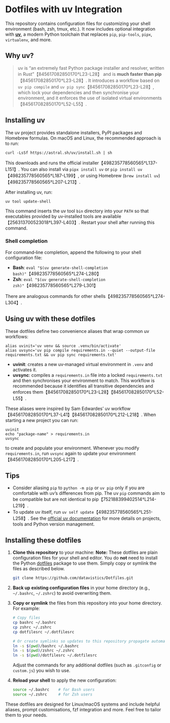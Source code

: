 # Dotfiles with uv Integration

This repository contains configuration files for customizing your shell environment (bash, zsh, tmux, etc.).  It now includes optional integration with **[uv](https://github.com/astral-sh/uv)**, a modern Python toolchain that replaces `pip`, `pip‑tools`, `pipx`, `virtualenv`, and more.

## Why uv?

> uv is “an extremely fast Python package installer and resolver, written in Rust”【845617082850170†L23-L28】 and is **much faster than pip**【845617082850170†L23-L28】.  It introduces a workflow based on `uv pip compile` and `uv pip sync`【845617082850170†L23-L28】, which lock your dependencies and then synchronise your environment, and it enforces the use of isolated virtual environments【845617082850170†L52-L55】.

## Installing uv

The uv project provides standalone installers, PyPI packages and Homebrew formulas.  On macOS and Linux, the recommended approach is to run:

```
curl -LsSf https://astral.sh/uv/install.sh | sh
```

This downloads and runs the official installer【498235778560565†L137-L151】.  You can also install via `pipx install uv` or `pip install uv`【498235778560565†L187-L199】, or using Homebrew (`brew install uv`)【498235778560565†L207-L213】.

After installing uv, run:

```
uv tool update-shell
```

This command inserts the uv tool `bin` directory into your `PATH` so that executables provided by uv‑installed tools are available【256313700523018†L397-L403】.  Restart your shell after running this command.

### Shell completion

For command‑line completion, append the following to your shell configuration file:

- **Bash**: `eval "$(uv generate-shell-completion bash)"`【498235778560565†L274-L280】  
- **Zsh**: `eval "$(uv generate-shell-completion zsh)"`【498235778560565†L279-L301】

There are analogous commands for other shells【498235778560565†L274-L304】.

## Using uv with these dotfiles

These dotfiles define two convenience aliases that wrap common uv workflows:

```
alias uvinit='uv venv && source .venv/bin/activate'
alias uvsync='uv pip compile requirements.in --quiet --output-file requirements.txt && uv pip sync requirements.txt'
```

- **uvinit**: creates a new uv‑managed virtual environment in `.venv` and activates it.  
- **uvsync**: compiles a `requirements.in` file into a locked `requirements.txt` and then synchronises your environment to match.  This workflow is recommended because it identifies all transitive dependencies and enforces them【845617082850170†L23-L28】【845617082850170†L52-L55】.

These aliases were inspired by Sam Edwardes’ uv workflow【845617082850170†L37-L41】【845617082850170†L212-L218】.  When starting a new project you can run:

```
uvinit
echo "package-name" > requirements.in
uvsync
```

to create and populate your environment.  Whenever you modify `requirements.in`, run `uvsync` again to update your environment【845617082850170†L205-L217】.

## Tips

- Consider aliasing `pip` to `python -m pip` or `uv pip` only if you are comfortable with uv’s differences from pip.  The uv `pip` commands aim to be compatible but are not identical to pip【752188399402514†L214-L219】.
- To update uv itself, run `uv self update`【498235778560565†L251-L258】.
See the [official uv documentation](https://docs.astral.sh/uv/) for more details on projects, tools and Python version management.
  
## Installing these dotfiles

1. **Clone this repository** to your machine:
**Note:** These dotfiles are plain configuration files for your shell and editor. You do **not** need to install the Python [dotfiles](https://pypi.org/project/dotfiles/) package to use them. Simply copy or symlink the files as described below.


   ```sh
   git clone https://github.com/datavistics/Dotfiles.git
   ```

2. **Back up existing configuration files** in your home directory (e.g., `~/.bashrc`, `~/.zshrc`) to avoid overwriting them.

3. **Copy or symlink** the files from this repository into your home directory. For example:

   ```sh
   # Copy files
   cp bashrc ~/.bashrc
   cp zshrc ~/.zshrc
   cp dotfilesrc ~/.dotfilesrc

   # Or create symlinks so updates to this repository propagate automatically
   ln -s $(pwd)/bashrc ~/.bashrc
   ln -s $(pwd)/zshrc ~/.zshrc
   ln -s $(pwd)/dotfilesrc ~/.dotfilesrc
   ```

   Adjust the commands for any additional dotfiles (such as `.gitconfig` or `custom.js`) you wish to use.

4. **Reload your shell** to apply the new configuration:

   ```sh
   source ~/.bashrc    # for Bash users
   source ~/.zshrc     # for Zsh users
   ```

These dotfiles are designed for Linux/macOS systems and include helpful aliases, prompt customisations, fzf integration and more. Feel free to tailor them to your needs.

